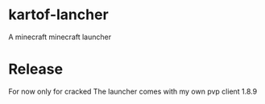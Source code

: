 # kartof-lancher
A minecraft minecraft launcher
# Release
For now only for cracked
The launcher comes with my own pvp client 1.8.9
